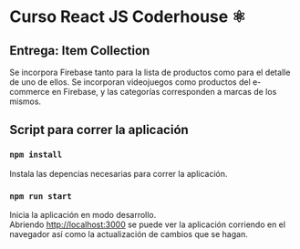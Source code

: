 # Curso React JS Coderhouse ⚛️
 
## Entrega: Item Collection

Se incorpora Firebase tanto para la lista de productos como para el detalle de uno de ellos. Se incorporan videojuegos como productos del e-commerce en Firebase, y las categorías corresponden a marcas de los mismos.
## Script para correr la aplicación

### `npm install`

Instala las depencias necesarias para correr la aplicación.

### `npm run start`

Inicia la aplicación en modo desarrollo.\
Abriendo [http://localhost:3000](http://localhost:3000) se puede ver la aplicación corriendo en el navegador así como la actualización de cambios que se hagan.